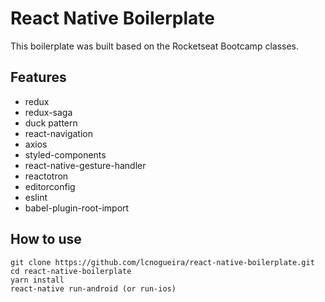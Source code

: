 # React Native Boilerplate

This boilerplate was built based on the Rocketseat Bootcamp classes.

## Features

- redux
- redux-saga
- duck pattern
- react-navigation
- axios
- styled-components
- react-native-gesture-handler
- reactotron
- editorconfig
- eslint
- babel-plugin-root-import

## How to use

```
git clone https://github.com/lcnogueira/react-native-boilerplate.git
cd react-native-boilerplate
yarn install
react-native run-android (or run-ios)
```
